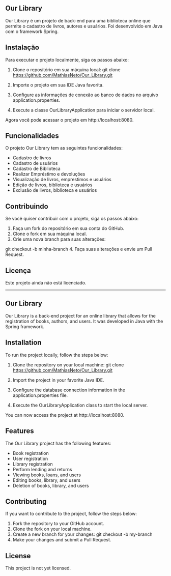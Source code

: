 ## **Our Library**
Our Library é um projeto de back-end para uma biblioteca online que permite o cadastro de livros, autores e usuários. Foi desenvolvido em Java com o framework Spring.

## **Instalação**
Para executar o projeto localmente, siga os passos abaixo:

1. Clone o repositório em sua máquina local:
git clone https://github.com/MathiasNeto/Our_Library.git

2. Importe o projeto em sua IDE Java favorita.

3. Configure as informações de conexão ao banco de dados no arquivo application.properties.

4. Execute a classe OurLibraryApplication para iniciar o servidor local.

Agora você pode acessar o projeto em http://localhost:8080.

## **Funcionalidades**
O projeto Our Library tem as seguintes funcionalidades:

* Cadastro de livros
* Cadastro de usuários
* Cadastro de Biblioteca
* Realizar Empréstimo e devoluções
* Visualização de livros, emprestimos e usuários
* Edição de livros, biblioteca e usuários
* Exclusão de livros, biblioteca e usuários

## **Contribuindo**
Se você quiser contribuir com o projeto, siga os passos abaixo:

1. Faça um fork do repositório em sua conta do GitHub.
2. Clone o fork em sua máquina local.
3. Crie uma nova branch para suas alterações:

git checkout -b minha-branch
4. Faça suas alterações e envie um Pull Request.

## **Licença**
Este projeto ainda não está licenciado.




-------------

## **Our Library**
Our Library is a back-end project for an online library that allows for the registration of books, authors, and users. It was developed in Java with the Spring framework.

## **Installation**
To run the project locally, follow the steps below:

1. Clone the repository on your local machine:
git clone https://github.com/MathiasNeto/Our_Library.git

2. Import the project in your favorite Java IDE.

3. Configure the database connection information in the application.properties file.

4. Execute the OurLibraryApplication class to start the local server.

You can now access the project at http://localhost:8080.

## **Features**
The Our Library project has the following features:

* Book registration
* User registration
* Library registration
* Perform lending and returns
* Viewing books, loans, and users
* Editing books, library, and users
* Deletion of books, library, and users

## **Contributing**
If you want to contribute to the project, follow the steps below:

1. Fork the repository to your GitHub account.
2. Clone the fork on your local machine.
3. Create a new branch for your changes:
    git checkout -b my-branch
4. Make your changes and submit a Pull Request.

## **License**
This project is not yet licensed.

